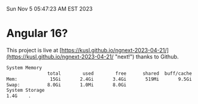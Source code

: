 Sun Nov  5 05:47:23 AM EST 2023

# Angular 16?


This project is live at [https://kusl.github.io/ngnext-2023-04-21/](https://kusl.github.io/ngnext-2023-04-21/ "next!") thanks to Github.

```bash
System Memory
               total        used        free      shared  buff/cache   available
Mem:            15Gi       2.4Gi       3.4Gi       519Mi       9.5Gi        12Gi
Swap:          8.0Gi       1.0Mi       8.0Gi
System Storage
1.4G	.
